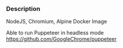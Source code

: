 ### Description

NodeJS, Chromium, Alpine Docker Image

Able to run Puppeteer in headless mode https://github.com/GoogleChrome/puppeteer
